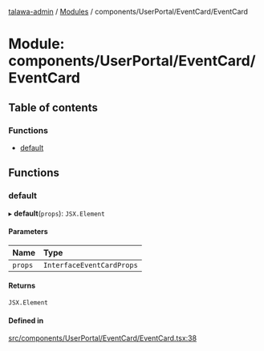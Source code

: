 [talawa-admin](../README.md) / [Modules](../modules.md) / components/UserPortal/EventCard/EventCard

# Module: components/UserPortal/EventCard/EventCard

## Table of contents

### Functions

- [default](components_UserPortal_EventCard_EventCard.md#default)

## Functions

### default

▸ **default**(`props`): `JSX.Element`

#### Parameters

| Name | Type |
| :------ | :------ |
| `props` | `InterfaceEventCardProps` |

#### Returns

`JSX.Element`

#### Defined in

[src/components/UserPortal/EventCard/EventCard.tsx:38](https://github.com/vasujain275/talawa-admin/blob/b5dc326/src/components/UserPortal/EventCard/EventCard.tsx#L38)
